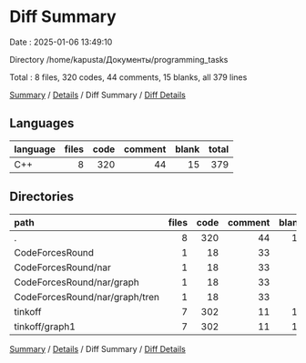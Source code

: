 # Diff Summary

Date : 2025-01-06 13:49:10

Directory /home/kapusta/Документы/programming_tasks

Total : 8 files,  320 codes, 44 comments, 15 blanks, all 379 lines

[Summary](results.md) / [Details](details.md) / Diff Summary / [Diff Details](diff-details.md)

## Languages
| language | files | code | comment | blank | total |
| :--- | ---: | ---: | ---: | ---: | ---: |
| C++ | 8 | 320 | 44 | 15 | 379 |

## Directories
| path | files | code | comment | blank | total |
| :--- | ---: | ---: | ---: | ---: | ---: |
| . | 8 | 320 | 44 | 15 | 379 |
| CodeForcesRound | 1 | 18 | 33 | 1 | 52 |
| CodeForcesRound/nar | 1 | 18 | 33 | 1 | 52 |
| CodeForcesRound/nar/graph | 1 | 18 | 33 | 1 | 52 |
| CodeForcesRound/nar/graph/tren | 1 | 18 | 33 | 1 | 52 |
| tinkoff | 7 | 302 | 11 | 14 | 327 |
| tinkoff/graph1 | 7 | 302 | 11 | 14 | 327 |

[Summary](results.md) / [Details](details.md) / Diff Summary / [Diff Details](diff-details.md)